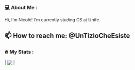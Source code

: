 ### 💻 About Me :
Hi, I'm Nicolò!
I'm currently studing CS at Unife.

📫 How to reach me: @UnTizioCheEsiste 
---

### :fire: My Stats :
| <a href="https://github.com/anuraghazra/github-readme-stats"><img align="center" src="https://github-readme-stats.vercel.app/api/top-langs/?username=UnTizioCheEsiste&layout=compact&theme=buefy&hide_border=true" /></a> |
<!---
UnTizioCheEsiste/UnTizioCheEsiste is a ✨ special ✨ repository because its `README.md` (this file) appears on your GitHub profile.
You can click the Preview link to take a look at your changes.
--->
